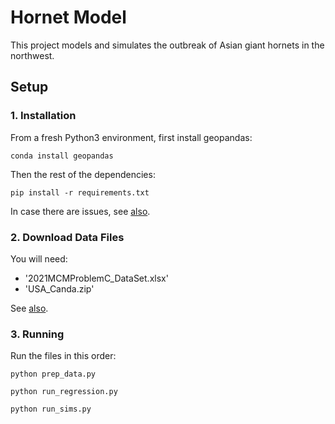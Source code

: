 # Hornet Model

This project models and simulates the outbreak of Asian giant hornets in the northwest.

## Setup

### 1. Installation

From a fresh Python3 environment, first install geopandas:

```
conda install geopandas
```

Then the rest of the dependencies:

```
pip install -r requirements.txt
```

In case there are issues, see [also](https://github.com/geopandas/geopandas/issues/1812).

### 2. Download Data Files

You will need:
* '2021MCMProblemC_DataSet.xlsx'
* 'USA_Canda.zip'

See [also](./data/README.md).

### 3. Running

Run the files in this order:

```
python prep_data.py
```
```
python run_regression.py
```
```
python run_sims.py
```
